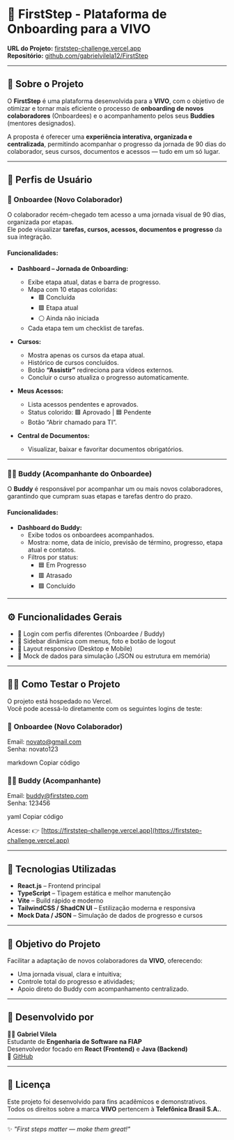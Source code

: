 # 🚀 FirstStep - Plataforma de Onboarding para a VIVO

**URL do Projeto:** [firststep-challenge.vercel.app](https://firststep-challenge.vercel.app)  
**Repositório:** [github.com/gabrielvilela12/FirstStep](https://github.com/gabrielvilela12/FirstStep)

---

## 📘 Sobre o Projeto

O **FirstStep** é uma plataforma desenvolvida para a **VIVO**, com o objetivo de otimizar e tornar mais eficiente o processo de **onboarding de novos colaboradores** (Onboardees) e o acompanhamento pelos seus **Buddies** (mentores designados).

A proposta é oferecer uma **experiência interativa, organizada e centralizada**, permitindo acompanhar o progresso da jornada de 90 dias do colaborador, seus cursos, documentos e acessos — tudo em um só lugar.

---

## 👥 Perfis de Usuário

### 🧭 Onboardee (Novo Colaborador)

O colaborador recém-chegado tem acesso a uma jornada visual de 90 dias, organizada por etapas.  
Ele pode visualizar **tarefas, cursos, acessos, documentos e progresso** da sua integração.

#### Funcionalidades:
- **Dashboard – Jornada de Onboarding:**  
  - Exibe etapa atual, datas e barra de progresso.  
  - Mapa com 10 etapas coloridas:  
    - 🟩 Concluída  
    - 🟪 Etapa atual  
    - ⚪ Ainda não iniciada  
  - Cada etapa tem um checklist de tarefas.

- **Cursos:**  
  - Mostra apenas os cursos da etapa atual.  
  - Histórico de cursos concluídos.  
  - Botão **“Assistir”** redireciona para vídeos externos.  
  - Concluir o curso atualiza o progresso automaticamente.

- **Meus Acessos:**  
  - Lista acessos pendentes e aprovados.  
  - Status colorido: 🟩 Aprovado | 🟦 Pendente  
  - Botão “Abrir chamado para TI”.

- **Central de Documentos:**  
  - Visualizar, baixar e favoritar documentos obrigatórios.

---

### 🧑‍🏫 Buddy (Acompanhante do Onboardee)

O **Buddy** é responsável por acompanhar um ou mais novos colaboradores, garantindo que cumpram suas etapas e tarefas dentro do prazo.

#### Funcionalidades:
- **Dashboard do Buddy:**  
  - Exibe todos os onboardees acompanhados.  
  - Mostra: nome, data de início, previsão de término, progresso, etapa atual e contatos.  
  - Filtros por status:  
    - 🟦 Em Progresso  
    - 🟥 Atrasado  
    - 🟩 Concluído  

---

## ⚙️ Funcionalidades Gerais

- 🔐 Login com perfis diferentes (Onboardee / Buddy)
- 🧭 Sidebar dinâmica com menus, foto e botão de logout
- 📱 Layout responsivo (Desktop e Mobile)
- 🧩 Mock de dados para simulação (JSON ou estrutura em memória)

---

## 🧑‍💻 Como Testar o Projeto

O projeto está hospedado no Vercel.  
Você pode acessá-lo diretamente com os seguintes logins de teste:

### 👤 **Onboardee (Novo Colaborador)**
Email: novato@gmail.com<br>
Senha: novato123

markdown
Copiar código

### 👨‍🏫 **Buddy (Acompanhante)**
Email: buddy@firststep.com<br>
Senha: 123456

yaml
Copiar código

Acesse: 👉 [https://firststep-challenge.vercel.app](https://firststep-challenge.vercel.app)

---

## 🧩 Tecnologias Utilizadas

- **React.js** – Frontend principal  
- **TypeScript** – Tipagem estática e melhor manutenção  
- **Vite** – Build rápido e moderno  
- **TailwindCSS / ShadCN UI** – Estilização moderna e responsiva  
- **Mock Data / JSON** – Simulação de dados de progresso e cursos  

---

## 🎯 Objetivo do Projeto

Facilitar a adaptação de novos colaboradores da **VIVO**, oferecendo:
- Uma jornada visual, clara e intuitiva;
- Controle total do progresso e atividades;
- Apoio direto do Buddy com acompanhamento centralizado.

---

## 🧠 Desenvolvido por

👨‍💻 **Gabriel Vilela**  
Estudante de **Engenharia de Software na FIAP**  
Desenvolvedor focado em **React (Frontend)** e **Java (Backend)**  
📍 [GitHub](https://github.com/gabrielvilela12)

---

## 🏁 Licença

Este projeto foi desenvolvido para fins acadêmicos e demonstrativos.  
Todos os direitos sobre a marca **VIVO** pertencem à **Telefônica Brasil S.A.**.

---

✨ *"First steps matter — make them great!"*
